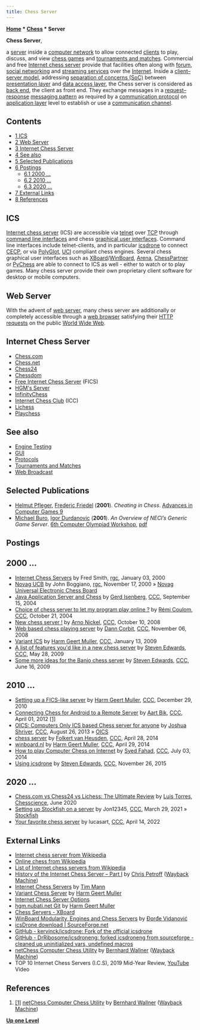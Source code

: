 ```yaml
---
title: Chess Server
---
```

**[Home](Home "Home") * [Chess](Chess "Chess") * Server**

**Chess Server**,

a [server](<https://en.wikipedia.org/wiki/Server_(computing)>) inside a [computer network](https://en.wikipedia.org/wiki/Computer_network) to allow connected [clients](<https://en.wikipedia.org/wiki/Client_(computing)>) to play, discuss, and view [chess games](Chess_Game "Chess Game") and [tournaments and matches](Tournaments_and_Matches "Tournaments and Matches").
Commercial and free [Internet chess server](https://en.wikipedia.org/wiki/Internet_chess_server) provide that facilities often along with [forum](https://en.wikipedia.org/wiki/Internet_forum), [social networking](https://en.wikipedia.org/wiki/Social_networking_service) and [streaming services](https://en.wikipedia.org/wiki/Streaming_media) over the [Internet](https://en.wikipedia.org/wiki/Internet).
Inside a [client–server model](https://en.wikipedia.org/wiki/Client%E2%80%93server_model), addressing [separation of concerns (SoC)](https://en.wikipedia.org/wiki/Separation_of_concerns) between [presentation layer](https://en.wikipedia.org/wiki/Presentation_layer) and [data access layer](https://en.wikipedia.org/wiki/Data_access_layer),
the Chess server is considered as [back end](https://en.wikipedia.org/wiki/Front_end_and_back_end), the client as front end. They exchange messages in a [request–response](https://en.wikipedia.org/wiki/Request%E2%80%93response) [messaging pattern](https://en.wikipedia.org/wiki/Messaging_pattern)
as required by a [communication protocol](https://en.wikipedia.org/wiki/Communication_protocol) on [application layer](https://en.wikipedia.org/wiki/Application_layer) level to establish or use a [communication channel](https://en.wikipedia.org/wiki/Communication_channel).

## Contents

- [1 ICS](#ics)
- [2 Web Server](#web-server)
- [3 Internet Chess Server](#internet-chess-server)
- [4 See also](#see-also)
- [5 Selected Publications](#selected-publications)
- [6 Postings](#postings)
  - [6.1 2000 ...](#2000-...)
  - [6.2 2010 ...](#2010-...)
  - [6.3 2020 ...](#2020-...)
- [7 External Links](#external-links)
- [8 References](#references)

## ICS

[Internet chess server](https://en.wikipedia.org/wiki/Internet_chess_server) (ICS) are accessible via
[telnet](https://en.wikipedia.org/wiki/Telnet) over [TCP](https://en.wikipedia.org/wiki/Transmission_Control_Protocol) through
[command line interfaces](CLI "CLI") and chess [graphical user interfaces](GUI "GUI"). Command line interfaces include telnet-clients, and in particular [icsdrone](index.php?title=Icsdrone&action=edit&redlink=1 "Icsdrone (page does not exist)") to connect [CECP](Chess_Engine_Communication_Protocol "Chess Engine Communication Protocol"),
or via [PolyGlot](PolyGlot "PolyGlot"), [UCI](UCI "UCI") compliant chess engines. Several chess graphical user interfaces such as [XBoard](XBoard "XBoard")/[WinBoard](WinBoard "WinBoard"), [Arena](Arena "Arena"), [ChessPartner](ChessPartner "ChessPartner") or [PyChess](PyChess "PyChess")
are able to connect to ICS as well - either to watch or to play games. Many chess server provide their own proprietary client software for desktop or mobile computers.

## Web Server

With the advent of [web server](https://en.wikipedia.org/wiki/Web_server), many chess server are additionally or completely accessible through
a [web browser](https://en.wikipedia.org/wiki/Web_browser) satisfying their [HTTP requests](https://en.wikipedia.org/wiki/Hypertext_Transfer_Protocol)
on the public [World Wide Web](https://en.wikipedia.org/wiki/World_Wide_Web).

## Internet Chess Server

- [Chess.com](index.php?title=Chess.com&action=edit&redlink=1 "Chess.com (page does not exist)")
- [Chess.net](index.php?title=Chess.net&action=edit&redlink=1 "Chess.net (page does not exist)")
- [Chess24](index.php?title=Chess24&action=edit&redlink=1 "Chess24 (page does not exist)")
- [Chessdom](index.php?title=Chessdom&action=edit&redlink=1 "Chessdom (page does not exist)")
- [Free Internet Chess Server](index.php?title=Free_Internet_Chess_Server&action=edit&redlink=1 "Free Internet Chess Server (page does not exist)") (FICS)
- [HGM's Server](index.php?title=HGM%27s_Server&action=edit&redlink=1 "HGM's Server (page does not exist)")
- [InfinityChess](index.php?title=InfinityChess&action=edit&redlink=1 "InfinityChess (page does not exist)")
- [Internet Chess Club](index.php?title=Internet_Chess_Club&action=edit&redlink=1 "Internet Chess Club (page does not exist)") (ICC)
- [Lichess](index.php?title=Lichess&action=edit&redlink=1 "Lichess (page does not exist)")
- [Playchess](index.php?title=Playchess&action=edit&redlink=1 "Playchess (page does not exist)")

## See also

- [Engine Testing](Engine_Testing "Engine Testing")
- [GUI](GUI "GUI")
- [Protocols](Protocols "Protocols")
- [Tournaments and Matches](Tournaments_and_Matches "Tournaments and Matches")
- [Web Broadcast](Web_Broadcast "Web Broadcast")

## Selected Publications

- [Helmut Pfleger](https://en.wikipedia.org/wiki/Helmut_Pfleger), [Frederic Friedel](Frederic_Friedel "Frederic Friedel") (**2001**). *Cheating in Chess*. [Advances in Computer Games 9](Advances_in_Computer_Games_9 "Advances in Computer Games 9")
- [Michael Buro](Michael_Buro "Michael Buro"), [Igor Durdanovic](index.php?title=Igor_Durdanovic&action=edit&redlink=1 "Igor Durdanovic (page does not exist)") (**2001**). *An Overview of NECI’s Generic Game Server*. [6th Computer Olympiad Workshop](6th_Computer_Olympiad#Workshop "6th Computer Olympiad"), [pdf](https://skatgame.net/mburo/ps/ggs.pdf)

## Postings

## 2000 ...

- [Internet Chess Servers](https://groups.google.com/g/rec.games.chess/c/by8M14fxR0Y/m/U8AYMks1SEkJ) by Fred Smith, [rgc](Computer_Chess_Forums "Computer Chess Forums"), January 03, 2000
- [Novag UCB](https://groups.google.com/g/rec.games.chess/c/eBYA5GMLbzk/m/6yXb3H1lYBAJ) by John Boggiano, [rgc](Computer_Chess_Forums "Computer Chess Forums"), November 17, 2000 » [Novag Universal Electronic Chess Board](Novag_Universal_Electronic_Chess_Board "Novag Universal Electronic Chess Board")
- [Java Application Server and Chess](https://www.stmintz.com/ccc/index.php?id=387745) by [Gerd Isenberg](Gerd_Isenberg "Gerd Isenberg"), [CCC](CCC "CCC"), September 15, 2004
- [Choice of chess server to let my program play online ?](https://www.stmintz.com/ccc/index.php?id=392652) by [Rémi Coulom](R%C3%A9mi_Coulom "Rémi Coulom"), [CCC](CCC "CCC"), October 21, 2004
- [New chess server !](http://www.talkchess.com/forum3/viewtopic.php?f=2&t=24300) by [Arno Nickel](Arno_Nickel "Arno Nickel"), [CCC](CCC "CCC"), October 10, 2008
- [Web based chess playing server](http://www.talkchess.com/forum3/viewtopic.php?f=2&t=24750) by [Dann Corbit](Dann_Corbit "Dann Corbit"), [CCC](CCC "CCC"), November 06, 2008
- [Variant ICS](http://www.talkchess.com/forum3/viewtopic.php?f=2&t=26002) by [Harm Geert Muller](Harm_Geert_Muller "Harm Geert Muller"), [CCC](CCC "CCC"), January 13, 2009
- [A list of features you'd like in a new chess server](http://www.talkchess.com/forum3/viewtopic.php?f=7&t=28138) by [Steven Edwards](Steven_Edwards "Steven Edwards"), [CCC](CCC "CCC"), May 28, 2009
- [Some more ideas for the Banjo chess server](http://www.talkchess.com/forum3/viewtopic.php?f=7&t=28440) by [Steven Edwards](Steven_Edwards "Steven Edwards"), [CCC](CCC "CCC"), June 16, 2009

## 2010 ...

- [Setting up a FICS-like server](http://www.talkchess.com/forum3/viewtopic.php?f=7&t=37353) by [Harm Geert Muller](Harm_Geert_Muller "Harm Geert Muller"), [CCC](CCC "CCC"), December 29, 2010
- [Connecting Chess for Android to a Remote Server](http://www.talkchess.com/forum3/viewtopic.php?f=2&t=43108) by [Aart Bik](Aart_Bik "Aart Bik"), [CCC](CCC "CCC"), April 01, 2012 <a id="cite-note-1" href="#cite-ref-1">[1]</a>
- [OICS: Computers Only ICS based Chess server for anyone](http://www.talkchess.com/forum3/viewtopic.php?t=49103) by [Joshua Shriver](index.php?title=Joshua_Shriver&action=edit&redlink=1 "Joshua Shriver (page does not exist)"), [CCC](CCC "CCC"), August 26, 2013 » [OICS](index.php?title=OICS&action=edit&redlink=1 "OICS (page does not exist)")
- [chess server](http://www.talkchess.com/forum3/viewtopic.php?f=6&t=52152) by [Folkert van Heusden](Folkert_van_Heusden "Folkert van Heusden"), [CCC](CCC "CCC"), April 28, 2014
- [winboard.nl](http://www.talkchess.com/forum3/viewtopic.php?f=2&t=52164) by [Harm Geert Muller](Harm_Geert_Muller "Harm Geert Muller"), [CCC](CCC "CCC"), April 29, 2014
- [How to play Computer Chess on Internet](http://www.talkchess.com/forum3/viewtopic.php?f=2&t=52851) by [Syed Fahad](Syed_Fahad "Syed Fahad"), [CCC](CCC "CCC"), July 03, 2014
- [Using icsdrone](http://www.talkchess.com/forum3/viewtopic.php?t=58384) by [Steven Edwards](Steven_Edwards "Steven Edwards"), [CCC](CCC "CCC"), November 26, 2015

## 2020 ...

- [Chess.com vs Chess24 vs Lichess: The Ultimate Review](https://chesscience.com/chess-com-vs-chess24-vs-lichess-the-ultimate-review/) by [Luis Torres](https://chesscience.com/author/torres-95-luis/), [Chesscience](https://chesscience.com/), June 2020
- [Setting up Stockfish on a server](http://www.talkchess.com/forum3/viewtopic.php?f=7&t=76977) by Jon12345, [CCC](CCC "CCC"), March 29, 2021 » [Stockfish](Stockfish "Stockfish")
- [Your favorite chess server](https://www.talkchess.com/forum3/viewtopic.php?f=2&t=79691) by lucasart, [CCC](CCC "CCC"), April 14, 2022

## External Links

- [Internet chess server from Wikipedia](https://en.wikipedia.org/wiki/Internet_chess_server)
- [Online chess from Wikipedia](https://en.wikipedia.org/wiki/Online_chess)
- [List of Internet chess servers from Wikipedia](https://en.wikipedia.org/wiki/List_of_Internet_chess_servers)
- [History of the Internet Chess Server – Part I](https://web.archive.org/web/20100313150500/http://members.cox.net/cpetroff/FICS/) by [Chris Petroff](index.php?title=Chris_Petroff&action=edit&redlink=1 "Chris Petroff (page does not exist)") ([Wayback Machine](https://en.wikipedia.org/wiki/Wayback_Machine))
- [Internet Chess Servers](https://www.tim-mann.org/ics.html) by [Tim Mann](Tim_Mann "Tim Mann")
- [Variant Chess Server](http://hgm.nubati.net/VICS/) by [Harm Geert Muller](Harm_Geert_Muller "Harm Geert Muller")
- [Internet Chess Server Options](http://hgm.nubati.net/xboard/winboard/help/html/14.htm)
- [hgm.nubati.net Git](http://hgm.nubati.net/cgi-bin/gitweb.cgi) by [Harm Geert Muller](Harm_Geert_Muller "Harm Geert Muller")
- [Chess Servers - XBoard](https://www.gnu.org/software/xboard/manual/html_node/Chess-Servers.html)
- [WinBoard Modularity, Engines and Chess Servers](http://www.edcollins.com/chess/winb-mod.htm) by [Đorđe Vidanović](%C4%90or%C4%91e_Vidanovi%C4%87 "Đorđe Vidanović")
- [icsDrone download | SourceForge.net](https://sourceforge.net/projects/icsdrone/)
- [GitHub - kervinck/icsdrone: Fork of the official icsdrone](https://github.com/kervinck/icsdrone)
- [GitHub - DrRibosome/icsdroneng: forked icsdroneng from sourceforge - cleaned up uninitialized vars, undefined macros](https://github.com/DrRibosome/icsdroneng)
- [netChess Computer Chess Utility](https://web.archive.org/web/20140724074729/http://home.arcor.de/bernhard.wallner/netChess.html) by [Bernhard Wallner](index.php?title=Bernhard_Wallner&action=edit&redlink=1 "Bernhard Wallner (page does not exist)") ([Wayback Machine](https://en.wikipedia.org/wiki/Wayback_Machine))
- TOP 10 Internet Chess Servers (I.C.S), 2019 Mid-Year Review, [YouTube](https://en.wikipedia.org/wiki/YouTube) Video

## References

1. <a id="cite-ref-1" href="#cite-note-1">[1]</a>  [netChess Computer Chess Utility](https://web.archive.org/web/20140724074729/http://home.arcor.de/bernhard.wallner/netChess.html) by [Bernhard Wallner](index.php?title=Bernhard_Wallner&action=edit&redlink=1 "Bernhard Wallner (page does not exist)") ([Wayback Machine](https://en.wikipedia.org/wiki/Wayback_Machine))

**[Up one Level](Chess "Chess")**

